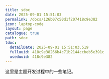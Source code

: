 ```yaml
---
title: sdoc
date: 2025-09-01 15:51:03
permalink: /docs/126b07c50d1f207418c9e382
icon: laptop-code
layout: page
catalogue: true
path: sdoc
tdoc:
  detailDate: 2025-09-01 15:51:03.519
  fulluuid: 418c9e38266b4c71b2144ccbeb5e391c
  useduuid: 418c9e382
---
```


这里是主题开发过程中的一些笔记。

